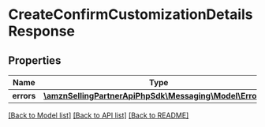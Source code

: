 # CreateConfirmCustomizationDetailsResponse

## Properties
Name | Type | Description | Notes
------------ | ------------- | ------------- | -------------
**errors** | [**\amznSellingPartnerApiPhpSdk\Messaging\Model\ErrorList**](ErrorList.md) |  | [optional] 

[[Back to Model list]](../../README.md#documentation-for-models) [[Back to API list]](../../README.md#documentation-for-api-endpoints) [[Back to README]](../../README.md)

